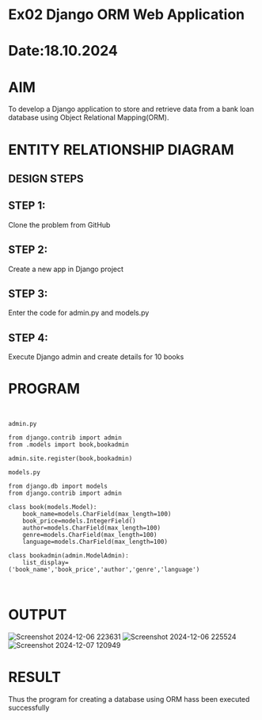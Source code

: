 # Ex02 Django ORM Web Application
# Date:18.10.2024
# AIM
To develop a Django application to store and retrieve data from a bank loan database using Object Relational Mapping(ORM).

# ENTITY RELATIONSHIP DIAGRAM
## DESIGN STEPS
## STEP 1:
Clone the problem from GitHub

## STEP 2:
Create a new app in Django project

## STEP 3:
Enter the code for admin.py and models.py

## STEP 4:
Execute Django admin and create details for 10 books

# PROGRAM
```


admin.py

from django.contrib import admin
from .models import book,bookadmin

admin.site.register(book,bookadmin)

models.py

from django.db import models
from django.contrib import admin

class book(models.Model):
    book_name=models.CharField(max_length=100)
    book_price=models.IntegerField()
    author=models.CharField(max_length=100)
    genre=models.CharField(max_length=100)
    language=models.CharField(max_length=100)

class bookadmin(admin.ModelAdmin):
    list_display=('book_name','book_price','author','genre','language')



```
# OUTPUT
![Screenshot 2024-12-06 223631](https://github.com/user-attachments/assets/8a49de84-a914-4ca3-b3fd-239e3acf44b4)
![Screenshot 2024-12-06 225524](https://github.com/user-attachments/assets/5a711226-314b-48d3-b1f2-2ddfe0c3236e)
![Screenshot 2024-12-07 120949](https://github.com/user-attachments/assets/d2ecc246-c61b-418c-981b-184803a651f8)




# RESULT
Thus the program for creating a database using ORM hass been executed successfully
